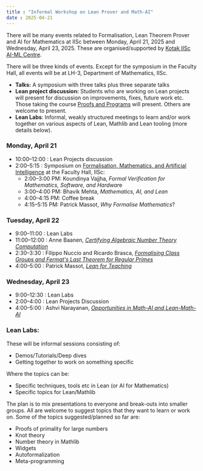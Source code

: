 ```yaml
---
title : "Informal Workshop on Lean Prover and Math-AI"
date : 2025-04-21
---
```


There will be many events related to Formalisation, Lean Theorem Prover and AI for Mathematics at IISc between Monday, April 21, 2025 and Wednesday, April 23, 2025. These are organised/supported by  [Kotak IISc AI-ML Centre](https://kiac.iisc.ac.in/).

There will be three kinds of events. Except for the symposium in the Faculty Hall, all events will be at LH-3, Department of Mathematics, IISc.

* **Talks:** A symposium with three talks plus three separate talks  
* **Lean project discussion:** Students who are working on Lean projects will present for discussion on improvements, fixes, future work etc. Those taking the course [Proofs and Programs](https://math.iisc.ac.in/~gadgil/proofs-and-programs-2025/) will present. Others are welcome to present.  
* **Lean Labs**: Informal, weakly structured meetings to learn and/or work together on various aspects of Lean, Mathlib and Lean tooling (more details below).

### Monday, April 21

* 10:00–12:00 : Lean Projects discussion  
* 2:00–5:15 :  Symposium on  [Formalisation, Mathematics, and Artificial Intelligence](https://kiac.iisc.ac.in/upcoming-events/) at the Faculty Hall, IISc:   
  * 2:00–3:00 PM: Koundinya Vajjha, *Formal Verification for Mathematics, Software, and Hardwar*e  
  * 3:00–4:00 PM: Bhavik Mehta, *Mathematics, AI, and Lean*  
  * 4:00–4:15 PM: Coffee break  
  * 4:15–5:15 PM: Patrick Massot, *Why Formalise Mathematics*?

### Tuesday, April 22

* 9:00–11:00 : Lean Labs  
* 11:00–12:00 : Anne Baanen, [*Certifying Algebraic Number Theory Computation*](../seminars/2025/2025-04-22-anne-baanen.html)  
* 2:30–3:30 : Filippo Nuccio and Ricardo Brasca, [*Formalising Class Groups and Fermat's Last Theorem for Regular Primes*](..//seminars/2025/2025-04-22-ricardo-brasca-filippo-nuccio.html)  
* 4:00–5:00 : Patrick Massot, [*Lean for Teaching*](../seminars/2025/2025-04-22-patrick-massot.html)

### Wednesday, April 23

* 9:00–12:30 : Lean Labs  
* 2:00–4:00 : Lean Projects Discussion  
* 4:00–5:00 : Ashvi Narayanan, [*Opportunities in Math-AI and Lean-Math-AI*](../seminars/2025/2025-04-23-ashvni-narayanan.html)

### Lean Labs:

These will be informal sessions consisting of:

* Demos/Tutorials/Deep dives  
* Getting together to work on something specific

Where the topics can be:

* Specific techniques, tools etc in Lean (or AI for Mathematics)  
* Specific topics for Lean/Mathlib

The plan is to mix presentations to everyone and break-outs into smaller groups. All are welcome to suggest topics that they want to learn or work on. Some of the topics suggested/planned so far are:

* Proofs of primality for large numbers  
* Knot theory   
* Number theory in Mathlib  
* Widgets  
* Autoformalization  
* Meta-programming